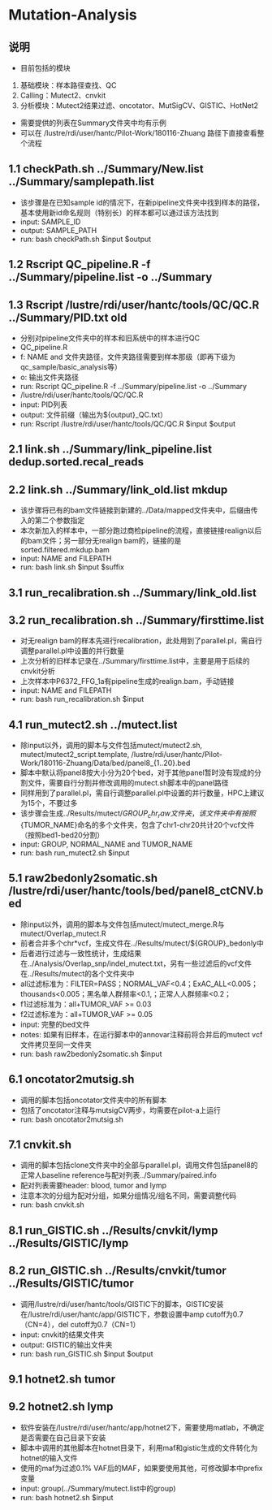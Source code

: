 # Mutation-Analysis

## 说明
* 目前包括的模块
1. 基础模块：样本路径查找、QC
2. Calling：Mutect2、cnvkit
3. 分析模块：Mutect2结果过滤、oncotator、MutSigCV、GISTIC、HotNet2
* 需要提供的列表在Summary文件夹中均有示例
* 可以在 /lustre/rdi/user/hantc/Pilot-Work/180116-Zhuang 路径下直接查看整个流程

## 1.1 checkPath.sh ../Summary/New.list ../Summary/samplepath.list
* 该步骤是在已知sample id的情况下，在新pipeline文件夹中找到样本的路径，基本使用新id命名规则（特别长）的样本都可以通过该方法找到
* input: SAMPLE_ID
* output: SAMPLE_PATH
* run: bash checkPath.sh $input $output

## 1.2 Rscript QC_pipeline.R -f ../Summary/pipeline.list -o ../Summary
## 1.3 Rscript /lustre/rdi/user/hantc/tools/QC/QC.R ../Summary/PID.txt old
* 分别对pipeline文件夹中的样本和旧系统中的样本进行QC
* QC_pipeline.R
* f: NAME and 文件夹路径，文件夹路径需要到样本那级（即再下级为qc_sample/basic_analysis等）
* o: 输出文件夹路径
* run: Rscript QC_pipeline.R -f ../Summary/pipeline.list -o ../Summary
* /lustre/rdi/user/hantc/tools/QC/QC.R
* input: PID列表
* output: 文件前缀（输出为${output}_QC.txt）
* run: Rscript /lustre/rdi/user/hantc/tools/QC/QC.R $input $output

## 2.1 link.sh ../Summary/link_pipeline.list dedup.sorted.recal_reads
## 2.2 link.sh ../Summary/link_old.list mkdup
* 该步骤将已有的bam文件链接到新建的../Data/mapped文件夹中，后缀由传入的第二个参数指定
* 本次新加入的样本中，一部分跑过商检pipeline的流程，直接链接realign以后的bam文件；另一部分无realign bam的，链接的是sorted.filtered.mkdup.bam
* input: NAME and FILEPATH
* run: bash link.sh $input $suffix

## 3.1 run_recalibration.sh ../Summary/link_old.list
## 3.2 run_recalibration.sh ../Summary/firsttime.list
* 对无realign bam的样本先进行recalibration，此处用到了parallel.pl，需自行调整parallel.pl中设置的并行数量
* 上次分析的旧样本记录在../Summary/firsttime.list中，主要是用于后续的cnvkit分析
* 上次样本中P6372_FFG_1a有pipeline生成的realign.bam，手动链接
* input: NAME and FILEPATH
* run: bash run_recalibration.sh $input

## 4.1 run_mutect2.sh ../mutect.list
* 除input以外，调用的脚本与文件包括mutect/mutect2.sh, mutect/mutect2_script.template, /lustre/rdi/user/hantc/Pilot-Work/180116-Zhuang/Data/bed/panel8_{1..20}.bed
* 脚本中默认将panel8按大小分为20个bed，对于其他panel暂时没有现成的分割文件，需要自行分割并修改调用的mutect.sh脚本中的panel路径
* 同样用到了parallel.pl，需自行调整parallel.pl中设置的并行数量，HPC上建议为15个，不要过多
* 该步骤会生成../Results/mutect/${GROUP}_chr_raw文件夹，该文件夹中有按照${TUMOR_NAME}命名的多个文件夹，包含了chr1-chr20共计20个vcf文件（按照bed1-bed20分割）
* input: GROUP, NORMAL_NAME and TUMOR_NAME
* run: bash run_mutect2.sh $input

## 5.1 raw2bedonly2somatic.sh /lustre/rdi/user/hantc/tools/bed/panel8_ctCNV.bed
* 除input以外，调用的脚本与文件包括mutect/mutect_merge.R与mutect/Overlap_mutect.R
* 前者合并多个chr*vcf，生成文件在../Results/mutect/${GROUP}_bedonly中
* 后者进行过滤与一致性统计，生成结果在../Analysis/Overlap_snp/indel_mutect.txt，另有一些过滤后的vcf文件在../Results/mutect的各个文件夹中
* all过滤标准为：FILTER=PASS；NORMAL_VAF<0.4；ExAC_ALL<0.005；thousands<0.005；黑名单人群频率<0.1,；正常人人群频率<0.2；
* f1过滤标准为：all+TUMOR_VAF >= 0.03
* f2过滤标准为：all+TUMOR_VAF >= 0.05
* input: 完整的bed文件
* notes: 如果有旧样本，在运行脚本中的annovar注释前将合并后的mutect vcf文件拷贝至同一文件夹
* run: bash raw2bedonly2somatic.sh $input

## 6.1 oncotator2mutsig.sh
* 调用的脚本包括oncotator文件夹中的所有脚本
* 包括了oncotator注释与mutsigCV两步，均需要在pilot-a上运行
* run: bash oncotator2mutsig.sh

## 7.1 cnvkit.sh
* 调用的脚本包括clone文件夹中的全部与parallel.pl，调用文件包括panel8的正常人baseline reference与配对列表../Summary/paired.info
* 配对列表需要header: blood, tumor and lymp
* 注意本次的分组为配对分组，如果分组情况/组名不同，需要调整代码
* run: bash cnvkit.sh

## 8.1 run_GISTIC.sh ../Results/cnvkit/lymp ../Results/GISTIC/lymp
## 8.2 run_GISTIC.sh ../Results/cnvkit/tumor ../Results/GISTIC/tumor
* 调用/lustre/rdi/user/hantc/tools/GISTIC下的脚本，GISTIC安装在/lustre/rdi/user/hantc/app/GISTIC下，参数设置中amp cutoff为0.7（CN=4），del cutoff为0.7（CN=1）
* input: cnvkit的结果文件夹
* output: GISTIC的输出文件夹
* run: bash run_GISTIC.sh $input $output

## 9.1 hotnet2.sh tumor
## 9.2 hotnet2.sh lymp
* 软件安装在/lustre/rdi/user/hantc/app/hotnet2下，需要使用matlab，不确定是否需要在自己目录下安装
* 脚本中调用的其他脚本在hotnet目录下，利用maf和gistic生成的文件转化为hotnet的输入文件
* 使用的maf为过滤0.1% VAF后的MAF，如果要使用其他，可修改脚本中prefix变量
* input: group(../Summary/mutect.list中的group)
* run: bash hotnet2.sh $input
